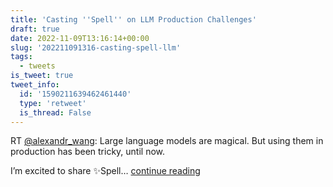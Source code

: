 ```yaml
---
title: 'Casting ''Spell'' on LLM Production Challenges'
draft: true
date: 2022-11-09T13:16:14+00:00
slug: '202211091316-casting-spell-llm'
tags:
  - tweets
is_tweet: true
tweet_info:
  id: '1590211639462461440'
  type: 'retweet'
  is_thread: False
---
```




RT [@alexandr_wang](https://x.com/alexandr_wang): Large language models are magical. But using them in production has been tricky, until now.

I’m excited to share ✨Spell… [continue reading](https://x.com/sytelus/status/1590211639462461440)
